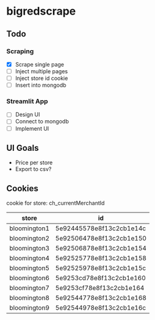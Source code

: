 # bigredscrape

## Todo
### Scraping
- [X] Scrape single page
- [ ] Inject multiple pages
- [ ] Inject store id cookie
- [ ] Insert into mongodb

### Streamlit App
- [ ] Design UI
- [ ] Connect to mongodb
- [ ] Implement UI

## UI Goals
* Price per store
* Export to csv?

## Cookies
cookie for store: ch_currentMerchantId

| store | id |
| --- | --- |
| bloomington1 | 5e92445578e8f13c2cb1e14c |
| bloomington2 | 5e92506478e8f13c2cb1e150 |
| bloomington3 | 5e92506878e8f13c2cb1e154 |
| bloomington4 | 5e92525778e8f13c2cb1e158 |
| bloomington5 | 5e92525978e8f13c2cb1e15c |
| bloomington6 | 5e9253cd78e8f13c2cb1e160 |
| bloomington7 | 5e9253cf78e8f13c2cb1e164 |
| bloomington8 | 5e92544778e8f13c2cb1e168 |
| bloomington9 | 5e92544978e8f13c2cb1e16c |